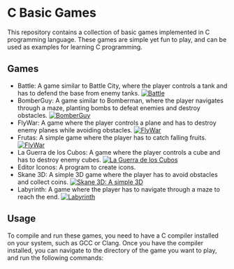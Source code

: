 # C Basic Games

This repository contains a collection of basic games implemented in C programming language. These games are simple yet fun to play, and can be used as examples for learning C programming.

## Games

- Battle: A game similar to Battle City, where the player controls a tank and has to defend the base from enemy tanks.
[![Battle](https://img.youtube.com/vi/YXVMXsFrnRw/0.jpg)](https://youtu.be/YXVMXsFrnRw)
- BomberGuy: A game similar to Bomberman, where the player navigates through a maze, planting bombs to defeat enemies and destroy obstacles.
[![BomberGuy](https://img.youtube.com/vi/GF0GEhx6RUk/0.jpg)](https://youtu.be/GF0GEhx6RUk)
- FlyWar: A game where the player controls a plane and has to destroy enemy planes while avoiding obstacles.
[![FlyWar](https://img.youtube.com/vi/ujP5rECqLlo/0.jpg)](https://youtu.be/ujP5rECqLlo)
- Frutas: A simple game where the player has to catch falling fruits.
[![FlyWar](https://img.youtube.com/vi/HrCEtwtDozw/0.jpg)](https://youtu.be/HrCEtwtDozw)
- La Guerra de los Cubos: A game where the player controls a cube and has to destroy enemy cubes.
[![La Guerra de los Cubos](https://img.youtube.com/vi/ElJbOdWZY/0.jpg)](https://youtu.be/A-ElJbOdWZY)
- Editor Iconos: A program to create icons.
- Skane 3D: A simple 3D game where the player has to avoid obstacles and collect coins.
[![Skane 3D: A simple 3D](https://img.youtube.com/vi/KaDMbScQy8A/0.jpg)](https://youtu.be/KaDMbScQy8A)
- Labyrinth: A game where the player has to navigate through a maze to reach the end.
[![Labyrinth](https://img.youtube.com/vi/P1hCKASlC_g/0.jpg)](https://youtu.be/P1hCKASlC_g)

## Usage

To compile and run these games, you need to have a C compiler installed on your system, such as GCC or Clang. Once you have the compiler installed, you can navigate to the directory of the game you want to play, and run the following commands:

